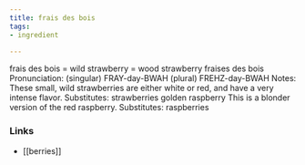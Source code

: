 ```yaml
---
title: frais des bois
tags:
- ingredient

---
```

frais des bois = wild strawberry = wood strawberry fraises des bois Pronunciation: (singular) FRAY-day-BWAH (plural) FREHZ-day-BWAH Notes: These small, wild strawberries are either white or red, and have a very intense flavor. Substitutes: strawberries golden raspberry This is a blonder version of the red raspberry. Substitutes: raspberries

### Links

* [[berries]]
